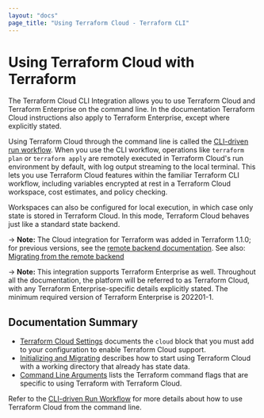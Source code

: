 ```yaml
---
layout: "docs"
page_title: "Using Terraform Cloud - Terraform CLI"
---
```


# Using Terraform Cloud with Terraform

The Terraform Cloud CLI Integration allows you to use Terraform Cloud and Terraform Enterprise on the command line. In the documentation Terraform Cloud instructions also apply to Terraform Enterprise, except where explicitly stated.

Using Terraform Cloud through the command line is called the [CLI-driven run workflow](/docs/cloud/run/cli.html). When you use the CLI workflow, operations like `terraform plan` or `terraform apply` are remotely executed in Terraform Cloud's run environment by default, with log output streaming to the local terminal. This lets you use Terraform Cloud features within the familiar Terraform CLI workflow, including variables encrypted at rest in a Terraform Cloud workspace, cost estimates, and policy checking.

Workspaces can also be configured for local execution, in which case only state is stored in
Terraform Cloud. In this mode, Terraform Cloud behaves just like a standard state backend.

-> **Note:** The Cloud integration for Terraform was added in Terraform 1.1.0; for previous
versions, see the [remote backend documentation](/docs/language/settings/backends/remote.html). See
also: [Migrating from the remote
backend](/docs/cli/cloud/migrating.html)

-> **Note:** This integration supports Terraform Enterprise as well. Throughout all the
documentation, the platform will be referred to as Terraform Cloud, with any Terraform
Enterprise-specific details explicitly stated. The minimum required version of Terraform Enterprise
is 202201-1.

## Documentation Summary

- [Terraform Cloud Settings](/docs/cli/cloud/settings.html) documents the `cloud` block that you must add to your configuration to enable Terraform Cloud support.
- [Initializing and Migrating](/docs/cli/cloud/migrating.html) describes
how to start using Terraform Cloud with a working directory that already has state data.
- [Command Line Arguments](/docs/cli/cloud/command-line-arguments.html) lists the Terraform command flags that are specific to using Terraform with Terraform Cloud.

Refer to the [CLI-driven Run Workflow](/docs/cloud/run/cli.html) for more details about how to use Terraform Cloud from the command line.
